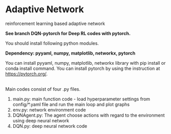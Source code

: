 # Adaptive Network

reinforcement learning based adaptive network 


**See branch DQN-pytorch for Deep RL codes with pytorch.**


You should install following python modules.

**Dependency: pyyaml, numpy, matplotlib, networkx, pytorch**


You can install pyyaml, numpy, matplotlib, networkx library with pip install or conda install command.
You can install pytorch by using the instruction at https://pytorch.org/.
<br></br>


Main codes consist of four .py files.
1. main.py: main function code - load hyperparameter settings from config/*.yaml file and run the main loop and plot graphs
2. env.py: network environment code
3. DQNAgent.py: The agent choose actions with regard to the environment using deep neural network
4. DQN.py: deep neural network code

